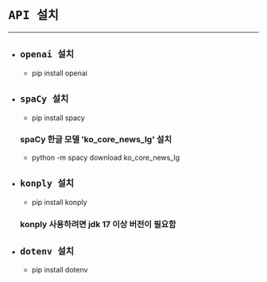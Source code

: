 # `API 설치`
------------

+ ## `openai 설치`

    + pip install openai

+ ## `spaCy 설치`

    + pip install spacy


    ### spaCy 한글 모델 'ko_core_news_lg' 설치

    + python -m spacy download ko_core_news_lg

+ ## `konply 설치`

    + pip install konply

    ### konply 사용하려면 jdk 17 이상 버전이 필요함

+ ## `dotenv 설치`

    + pip install dotenv

